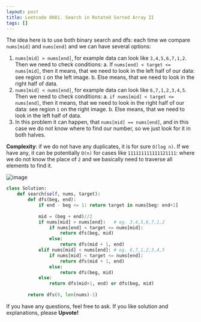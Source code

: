 ```yaml
---
layout: post
title: Leetcode 0081. Search in Rotated Sorted Array II
tags: []
---
```


The idea here is to use both binary search and dfs: each time we compare `nums[mid]` and `nums[end]` and we can have several options:
1. `nums[mid] > nums[end]`, for example data can look like `3,4,5,6,7,1,2`. Then we need to check conditions:
a. If `nums[end] < target <= nums[mid]`, then it means, that we need to look in the left half of our data: see region `1` on the left image.
b. Else means, that we need to look in the right half of data.
2. `nums[mid] < nums[end]`, for example data can look like `6,7,1,2,3,4,5`. Then we need to check conditions:
a. `if nums[mid] < target <= nums[end]`,  then it means, that we need to look in the right half of our data: see region `1` on the right image.
b. Else means, that we need to look in the left half of data.
3. In this problem it can happen, that `nums[mid] == nums[end]`, and in this case we do not know where to find our number, so we just look for it in both halves.

**Complexity**: if we do not have any duplicates, it is for sure `O(log n)`. If we have any, it can be potentially `O(n)` for cases like `111111111111121111`: where we do not know the place of `2` and we basically need to traverse all elements to find it.


![image](https://assets.leetcode.com/users/images/ee8db5ad-c766-4a94-a0fe-f1f9ec2a0bb2_1605864275.9943457.png)



```python
class Solution:
    def search(self, nums, target):
        def dfs(beg, end):
            if end - beg <= 1: return target in nums[beg: end+1]
            
            mid = (beg + end)//2
            if nums[mid] > nums[end]:   # eg. 3,4,5,6,7,1,2
                if nums[end] < target <= nums[mid]:
                    return dfs(beg, mid)
                else:
                    return dfs(mid + 1, end)
            elif nums[mid] < nums[end]: # eg. 6,7,1,2,3,4,5
                if nums[mid] < target <= nums[end]:
                    return dfs(mid + 1, end)
                else:
                    return dfs(beg, mid)
            else:
                return dfs(mid+1, end) or dfs(beg, mid)
    
        return dfs(0, len(nums)-1)
```

If you have any questions, feel free to ask. If you like solution and explanations, please **Upvote!**
